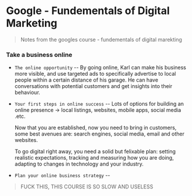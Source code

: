 # Google - Fundementals of Digital Marketing

> Notes from the googles course - fundementals of digital marekting

### Take a business online

- `The online opportunity` -- By going online, Karl can make his business more visible, and use targeted ads to specifically advertise to local people within a certain distance of his garage. He can have conversations with potential customers and get insights into their behaviour.

- `Your first steps in online success` -- Lots of options for building an online presence -> local listings, websites, mobile apps, social media .etc.
  
  Now that you are established, now you need to bring in customers, some best avenues are: search engines, social media, email and other websites.
  
  To go digital right away, you need a solid but felixable plan: setting realistic expectations, tracking and measuring how you are doing, adapting to changes in technology and your industry.

- `Plan your online business strategy` --


> FUCK THIS, THIS COURSE IS SO SLOW AND USELESS
